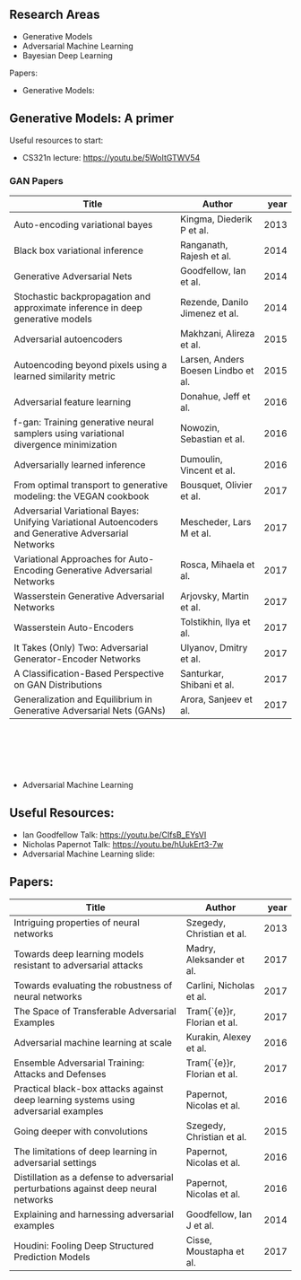 ## Research Areas

* Generative Models
* Adversarial Machine Learning
* Bayesian Deep Learning

Papers:

* Generative Models:

## Generative Models: A primer

Useful resources to start:

- CS321n lecture: https://youtu.be/5WoItGTWV54

### GAN Papers

|                                               Title                                                |              Author               |year|
|----------------------------------------------------------------------------------------------------|-----------------------------------|---:|
|Auto-encoding variational bayes                                                                     |Kingma, Diederik P et al.          |2013|
|Black box variational inference                                                                     |Ranganath, Rajesh et al.           |2014|
|Generative Adversarial Nets                                                                         |Goodfellow, Ian et al.             |2014|
|Stochastic backpropagation and approximate inference in deep generative models                      |Rezende, Danilo Jimenez et al.     |2014|
|Adversarial autoencoders                                                                            |Makhzani, Alireza et al.           |2015|
|Autoencoding beyond pixels using a learned similarity metric                                        |Larsen, Anders Boesen Lindbo et al.|2015|
|Adversarial feature learning                                                                        |Donahue, Jeff et al.               |2016|
|f-gan: Training generative neural samplers using variational divergence minimization                |Nowozin, Sebastian et al.          |2016|
|Adversarially learned inference                                                                     |Dumoulin, Vincent et al.           |2016|
|From optimal transport to generative modeling: the VEGAN cookbook                                   |Bousquet, Olivier et al.           |2017|
|Adversarial Variational Bayes: Unifying Variational Autoencoders and Generative Adversarial Networks|Mescheder, Lars M et al.           |2017|
|Variational Approaches for Auto-Encoding Generative Adversarial Networks                            |Rosca, Mihaela et al.              |2017|
|Wasserstein Generative Adversarial Networks                                                         |Arjovsky, Martin et al.            |2017|
|Wasserstein Auto-Encoders                                                                           |Tolstikhin, Ilya et al.            |2017|
|It Takes (Only) Two: Adversarial Generator-Encoder Networks                                         |Ulyanov, Dmitry et al.             |2017|
|A Classification-Based Perspective on GAN Distributions                                             |Santurkar, Shibani et al.          |2017|
|Generalization and Equilibrium in Generative Adversarial Nets (GANs)                                |Arora, Sanjeev et al.              |2017|

​

​

​

* Adversarial Machine Learning

## Useful Resources:

- Ian Goodfellow Talk: https://youtu.be/CIfsB_EYsVI
- Nicholas Papernot Talk: https://youtu.be/hUukErt3-7w
- Adversarial Machine Learning slide: 
## Papers:

| Title                                    | Author                       | year |
| ---------------------------------------- | ---------------------------- | ---: |
| Intriguing properties of neural networks | Szegedy, Christian et al.    | 2013 |
| Towards deep learning models resistant to adversarial attacks | Madry, Aleksander et al.     | 2017 |
| Towards evaluating the robustness of neural networks | Carlini, Nicholas et al.     | 2017 |
| The Space of Transferable Adversarial Examples | Tram{\`{e}}r, Florian et al. | 2017 |
| Adversarial machine learning at scale    | Kurakin, Alexey et al.       | 2016 |
| Ensemble Adversarial Training: Attacks and Defenses | Tram{\`{e}}r, Florian et al. | 2017 |
| Practical black-box attacks against deep learning systems using adversarial examples | Papernot, Nicolas et al.     | 2016 |
| Going deeper with convolutions           | Szegedy, Christian et al.    | 2015 |
| The limitations of deep learning in adversarial settings | Papernot, Nicolas et al.     | 2016 |
| Distillation as a defense to adversarial perturbations against deep neural networks | Papernot, Nicolas et al.     | 2016 |
| Explaining and harnessing adversarial examples | Goodfellow, Ian J et al.     | 2014 |
| Houdini: Fooling Deep Structured Prediction Models | Cisse, Moustapha et al.      | 2017 |